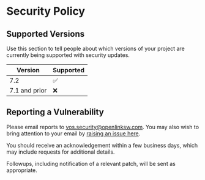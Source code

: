 # Security Policy

## Supported Versions

Use this section to tell people about which versions of your project are
currently being supported with security updates.

| Version | Supported          |
| ------- | ------------------ |
| 7.2   | :white_check_mark: |
| 7.1 and prior  | :x:                |

## Reporting a Vulnerability

Please email reports to [vos.security@openlinksw.com](mailto:vos.security@openlinksw.com).
You may also wish to bring attention to your email by 
[raising an issue here](https://github.com/openlink/virtuoso-opensource/issues).

You should receive an acknowledgement within a few business days, which may include
requests for additional details.  

Followups, including notification of a relevant patch, will be sent as appropriate.

